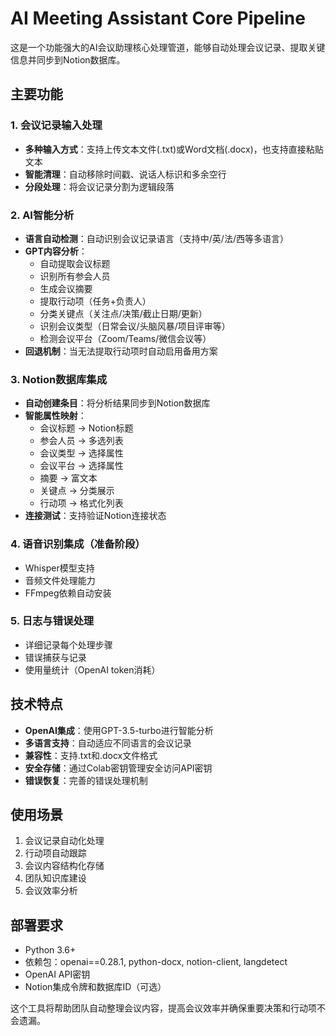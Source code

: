 # AI Meeting Assistant Core Pipeline

这是一个功能强大的AI会议助理核心处理管道，能够自动处理会议记录、提取关键信息并同步到Notion数据库。

## 主要功能

### 1. 会议记录输入处理
- **多种输入方式**：支持上传文本文件(.txt)或Word文档(.docx)，也支持直接粘贴文本
- **智能清理**：自动移除时间戳、说话人标识和多余空行
- **分段处理**：将会议记录分割为逻辑段落

### 2. AI智能分析
- **语言自动检测**：自动识别会议记录语言（支持中/英/法/西等多语言）
- **GPT内容分析**：
  - 自动提取会议标题
  - 识别所有参会人员
  - 生成会议摘要
  - 提取行动项（任务+负责人）
  - 分类关键点（关注点/决策/截止日期/更新）
  - 识别会议类型（日常会议/头脑风暴/项目评审等）
  - 检测会议平台（Zoom/Teams/微信会议等）
- **回退机制**：当无法提取行动项时自动启用备用方案

### 3. Notion数据库集成
- **自动创建条目**：将分析结果同步到Notion数据库
- **智能属性映射**：
  - 会议标题 → Notion标题
  - 参会人员 → 多选列表
  - 会议类型 → 选择属性
  - 会议平台 → 选择属性
  - 摘要 → 富文本
  - 关键点 → 分类展示
  - 行动项 → 格式化列表
- **连接测试**：支持验证Notion连接状态

### 4. 语音识别集成（准备阶段）
- Whisper模型支持
- 音频文件处理能力
- FFmpeg依赖自动安装

### 5. 日志与错误处理
- 详细记录每个处理步骤
- 错误捕获与记录
- 使用量统计（OpenAI token消耗）

## 技术特点
- **OpenAI集成**：使用GPT-3.5-turbo进行智能分析
- **多语言支持**：自动适应不同语言的会议记录
- **兼容性**：支持.txt和.docx文件格式
- **安全存储**：通过Colab密钥管理安全访问API密钥
- **错误恢复**：完善的错误处理机制

## 使用场景
1. 会议记录自动化处理
2. 行动项自动跟踪
3. 会议内容结构化存储
4. 团队知识库建设
5. 会议效率分析

## 部署要求
- Python 3.6+
- 依赖包：openai==0.28.1, python-docx, notion-client, langdetect
- OpenAI API密钥
- Notion集成令牌和数据库ID（可选）

这个工具将帮助团队自动整理会议内容，提高会议效率并确保重要决策和行动项不会遗漏。
